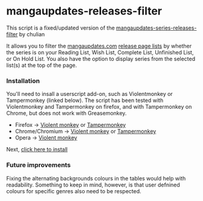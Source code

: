 mangaupdates-releases-filter
===================

This script is a fixed/updated version of the [mangaupdates-series-releases-filter](https://userscripts-mirror.org/scripts/show/66979) by chulian

It allows you to filter the [mangaupdates.com](https://www.mangaupdates.com) [release page lists](https://www.mangaupdates.com/releases.html) by whether the series is on your Reading List, Wish List, Complete List, Unfinished List, or On Hold List.  You also have the option to display series from the selected list(s) at the top of the page.

### Installation

You'll need to insall a userscript add-on, such as Violentmonkey or Tampermonkey (linked below).  The script has been tested with Violentmonkey and Tampermonkey on firefox, and with Tampermonkey on Chrome, but does not work with Greasemonkey.

- Firefox -> [Violent monkey](https://addons.mozilla.org/en-US/firefox/addon/violentmonkey/) or [Tampermonkey](https://addons.mozilla.org/en-US/firefox/addon/tampermonkey/)
- Chrome/Chromium -> [Violent monkey](https://chrome.google.com/webstore/detail/violentmonkey/jinjaccalgkegednnccohejagnlnfdag) or [Tampermonkey](https://chrome.google.com/webstore/detail/tampermonkey/dhdgffkkebhmkfjojejmpbldmpobfkfo)
- Opera -> [Violent monkey](https://addons.opera.com/en/extensions/details/violent-monkey/)

Next, [click here to install](https://github.com/MichaelRLee/Fixed-mangaupdates-series-releases-filter/raw/main/mangaupdates_releases_filter.user.js)


### Future improvements
Fixing the alternating backgrounds colours in the tables would help with readability.  Something to keep in mind, however, is that user defnined colours for specific genres also need to be respected. 
